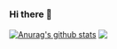 ### Hi there 👋

<!--
**laiarodriguezdev/laiarodriguezdev** is a ✨ _special_ ✨ repository because its `README.md` (this file) appears on your GitHub profile.

Here are some ideas to get you started:

- 🔭 I’m currently working on ...
- 🌱 I’m currently learning ...
- 👯 I’m looking to collaborate on ...
- 🤔 I’m looking for help with ...
- 💬 Ask me about ...
- 📫 How to reach me: ...
- 😄 Pronouns: ...
- ⚡ Fun fact: ...
-->

<a href="https://github.com/anuraghazra/github-readme-stats"><img align="center" src="https://github-readme-stats.vercel.app/api?username=laiarodriguezdev&show_icons=true&include_all_commits=true&theme=radical&hide_border=true" alt="Anurag's github stats" /></a> 
<a href="https://github.com/anuraghazra/github-readme-stats"><img align="center" src="https://github-readme-stats.vercel.app/api/top-langs/?username=laiarodriguezdev&layout=compact&theme=radical&hide_border=true" /></a> 
